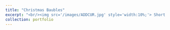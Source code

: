 ```yaml
---
title: "Christmas Baubles"
excerpt: "<br/><img src='/images/ADDCUR.jpg' style='width:10%;'> Short description of portfolio item number 1"
collection: portfolio
---
```


<script src="https://embed.github.com/view/3d/max-valentine/max-valentine.github.io/master/files/Bauble_Voronoi-1.stl"></script>
